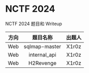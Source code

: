 # NCTF 2024

NCTF 2024 题目和 Writeup

| 方向 |   题目名称    | 出题人 |
| :--: | :-----------: | :----: |
| Web  | sqlmap-master | X1r0z  |
| Web  | internal_api  | X1r0z  |
| Web  |   H2Revenge   | X1r0z  |

